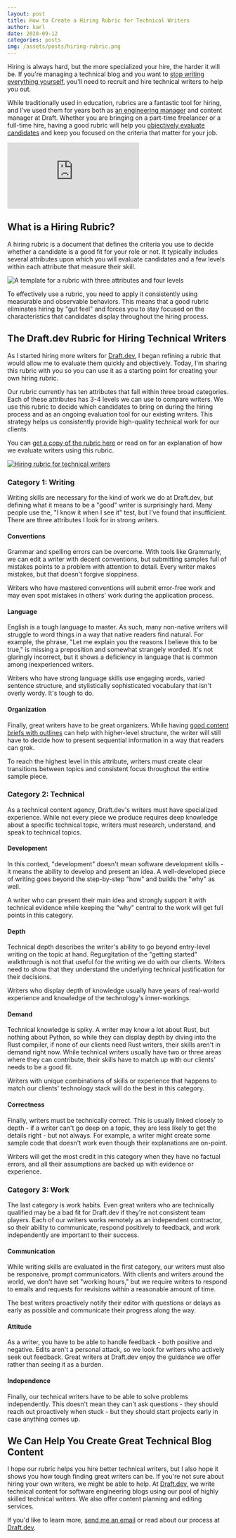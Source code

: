 ```yaml
---
layout: post
title: How to Create a Hiring Rubric for Technical Writers 
author: karl
date: 2020-09-12
categories: posts
img: /assets/posts/hiring-rubric.png
---
```


Hiring is always hard, but the more specialized your hire, the harder it will be. If you're managing a technical blog and you want to [stop writing everything yourself](https://draft.dev/learn/posts/finding-motivating-writers), you'll need to recruit and hire technical writers to help you out.

While traditionally used in education, rubrics are a fantastic tool for hiring, and I've used them for years both as [an engineering manager](https://www.karllhughes.com/posts/developing-talent) and content manager at Draft. Whether you are bringing on a part-time freelancer or a full-time hire, having a good rubric will help you [objectively evaluate candidates](https://www.managementcenter.org/article/mitigate-bias-in-hiring-with-a-simple-rubric/) and keep you focused on the criteria that matter for your job.

<div class='embed-container'>
<iframe src='https://www.youtube.com/embed/6fHt-OHfyqk' frameborder='0' allowfullscreen></iframe>
</div>

## What is a Hiring Rubric?
A hiring rubric is a document that defines the criteria you use to decide whether a candidate is a good fit for your role or not. It typically includes several attributes upon which you will evaluate candidates and a few levels within each attribute that measure their skill.

![A template for a rubric with three attributes and four levels](https://i.imgur.com/PaRd7YK.png)

To effectively use a rubric, you need to apply it consistently using measurable and observable behaviors. This means that a good rubric eliminates hiring by "gut feel" and forces you to stay focused on the characteristics that candidates display throughout the hiring process.

<!-- signup -->

## The Draft.dev Rubric for Hiring Technical Writers
As I started hiring more writers for [Draft.dev](https://draft.dev), I began refining a rubric that would allow me to evaluate them quickly and objectively. Today, I'm sharing this rubric with you so you can use it as a starting point for creating your own hiring rubric.

Our rubric currently has ten attributes that fall within three broad categories. Each of these attributes has 3-4 levels we can use to compare writers. We use this rubric to decide which candidates to bring on during the hiring process and as an ongoing evaluation tool for our existing writers. This strategy helps us consistently provide high-quality technical work for our clients.

You can [get a copy of the rubric here](https://docs.google.com/spreadsheets/d/1ceZ5q510lDLGR8U3SFJdXEePAeaqARes_l6lmXBndms/edit?usp=sharing) or read on for an explanation of how we evaluate writers using this rubric.
 
[![Hiring rubric for technical writers](/learn/assets/posts/hiring-rubric.png)](https://docs.google.com/spreadsheets/d/1ceZ5q510lDLGR8U3SFJdXEePAeaqARes_l6lmXBndms/edit?usp=sharing)

### Category 1: Writing
Writing skills are necessary for the kind of work we do at Draft.dev, but defining what it means to be a "good" writer is surprisingly hard. Many people use the, "I know it when I see it" test, but I've found that insufficient. There are three attributes I look for in strong writers.

#### Conventions
Grammar and spelling errors can be overcome. With tools like Grammarly, we can edit a writer with decent conventions, but submitting samples full of mistakes points to a problem with attention to detail. Every writer makes mistakes, but that doesn't forgive sloppiness.

Writers who have mastered conventions will submit error-free work and may even spot mistakes in others' work during the application process.

#### Language
English is a tough language to master. As such, many non-native writers will struggle to word things in a way that native readers find natural. For example, the phrase, "Let me explain you the reasons I believe this to be true," is missing a preposition and somewhat strangely worded. It's not glaringly incorrect, but it shows a deficiency in language that is common among inexperienced writers.

Writers who have strong language skills use engaging words, varied sentence structure, and stylistically sophisticated vocabulary that isn't overly wordy. It's tough to do.

#### Organization
Finally, great writers have to be great organizers. While having [good content briefs with outlines](https://draft.dev/learn/posts/content-plan) can help with higher-level structure, the writer will still have to decide how to present sequential information in a way that readers can grok.

To reach the highest level in this attribute, writers must create clear transitions between topics and consistent focus throughout the entire sample piece.

### Category 2: Technical
As a technical content agency, Draft.dev's writers must have specialized experience. While not every piece we produce requires deep knowledge about a specific technical topic, writers must research, understand, and speak to technical topics.

#### Development
In this context, "development" doesn't mean software development skills - it means the ability to develop and present an idea. A well-developed piece of writing goes beyond the step-by-step "how" and builds the "why" as well.

A writer who can present their main idea and strongly support it with technical evidence while keeping the "why" central to the work will get full points in this category.

#### Depth
Technical depth describes the writer's ability to go beyond entry-level writing on the topic at hand. Regurgitation of the "getting started" walkthrough is not that useful for the writing we do with our clients. Writers need to show that they understand the underlying technical justification for their decisions.

Writers who display depth of knowledge usually have years of real-world experience and knowledge of the technology's inner-workings. 

#### Demand
Technical knowledge is spiky. A writer may know a lot about Rust, but nothing about Python, so while they can display depth by diving into the Rust compiler, if none of our clients need Rust writers, their skills aren't in demand right now. While technical writers usually have two or three areas where they can contribute, their skills have to match up with our clients' needs to be a good fit.

Writers with unique combinations of skills or experience that happens to match our clients' technology stack will do the best in this category. 

#### Correctness
Finally, writers must be technically correct. This is usually linked closely to depth - if a writer can't go deep on a topic, they are less likely to get the details right - but not always. For example, a writer might create some sample code that doesn't work even though their explanations are on-point.

Writers will get the most credit in this category when they have no factual errors, and all their assumptions are backed up with evidence or experience.

### Category 3: Work
The last category is work habits. Even great writers who are technically qualified may be a bad fit for Draft.dev if they're not consistent team players. Each of our writers works remotely as an independent contractor, so their ability to communicate, respond positively to feedback, and work independently are important to their success. 

#### Communication
While writing skills are evaluated in the first category, our writers must also be responsive, prompt communicators. With clients and writers around the world, we don't have set "working hours," but we require writers to respond to emails and requests for revisions within a reasonable amount of time.

The best writers proactively notify their editor with questions or delays as early as possible and communicate their progress along the way.

#### Attitude
As a writer, you have to be able to handle feedback - both positive and negative. Edits aren't a personal attack, so we look for writers who actively seek out feedback. Great writers at Draft.dev enjoy the guidance we offer rather than seeing it as a burden.

#### Independence
Finally, our technical writers have to be able to solve problems independently. This doesn't mean they can't ask questions - they should reach out proactively when stuck - but they should start projects early in case anything comes up.

## We Can Help You Create Great Technical Blog Content
I hope our rubric helps you hire better technical writers, but I also hope it shows you how tough finding great writers can be. If you're not sure about hiring your own writers, we might be able to help. At [Draft.dev](https://draft.dev), we write technical content for software engineering blogs using our pool of highly skilled technical writers. We also offer content planning and editing services.

If you'd like to learn more, [send me an email](mailto:karl@draft.dev) or read about our process at [Draft.dev](https://draft.dev).
